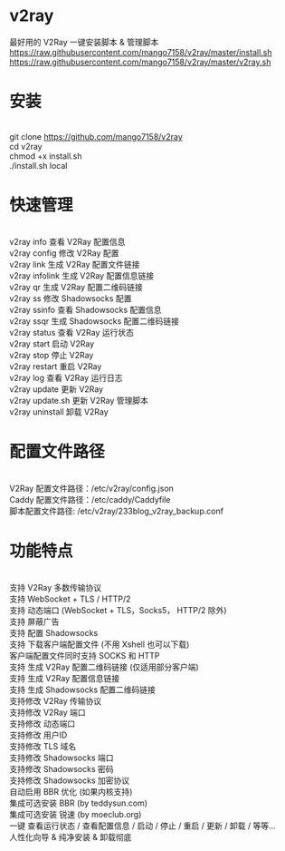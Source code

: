 # v2ray
最好用的 V2Ray 一键安装脚本 &amp; 管理脚本<br>
https://raw.githubusercontent.com/mango7158/v2ray/master/install.sh<br>
https://raw.githubusercontent.com/mango7158/v2ray/master/v2ray.sh<br>

# 安装 

 <br>git clone https://github.com/mango7158/v2ray <br>
cd v2ray <br>
chmod +x install.sh <br>
./install.sh local <br>


# 快速管理

 <br>v2ray info 查看 V2Ray 配置信息 <br>
v2ray config 修改 V2Ray 配置 <br>
v2ray link 生成 V2Ray 配置文件链接 <br>
v2ray infolink 生成 V2Ray 配置信息链接 <br>
v2ray qr 生成 V2Ray 配置二维码链接 <br>
v2ray ss 修改 Shadowsocks 配置 <br>
v2ray ssinfo 查看 Shadowsocks 配置信息 <br>
v2ray ssqr 生成 Shadowsocks 配置二维码链接 <br>
v2ray status 查看 V2Ray 运行状态 <br>
v2ray start 启动 V2Ray <br>
v2ray stop 停止 V2Ray <br>
v2ray restart 重启 V2Ray <br>
v2ray log 查看 V2Ray 运行日志 <br>
v2ray update 更新 V2Ray <br>
v2ray update.sh 更新 V2Ray 管理脚本 <br>
v2ray uninstall 卸载 V2Ray <br>



# 配置文件路径

 <br>V2Ray 配置文件路径：/etc/v2ray/config.json <br>
Caddy 配置文件路径：/etc/caddy/Caddyfile <br>
脚本配置文件路径: /etc/v2ray/233blog_v2ray_backup.conf <br>



# 功能特点

 <br>支持 V2Ray 多数传输协议 <br>
支持 WebSocket + TLS / HTTP/2 <br>
支持 动态端口 (WebSocket + TLS，Socks5， HTTP/2 除外) <br>
支持 屏蔽广告 <br>
支持 配置 Shadowsocks <br>
支持 下载客户端配置文件 (不用 Xshell 也可以下载) <br>
客户端配置文件同时支持 SOCKS 和 HTTP <br>
支持 生成 V2Ray 配置二维码链接 (仅适用部分客户端) <br>
支持 生成 V2Ray 配置信息链接 <br>
支持 生成 Shadowsocks 配置二维码链接 <br>
支持修改 V2Ray 传输协议 <br>
支持修改 V2Ray 端口 <br>
支持修改 动态端口 <br>
支持修改 用户ID <br>
支持修改 TLS 域名 <br>
支持修改 Shadowsocks 端口 <br>
支持修改 Shadowsocks 密码 <br>
支持修改 Shadowsocks 加密协议 <br>
自动启用 BBR 优化 (如果内核支持) <br>
集成可选安装 BBR (by teddysun.com) <br>
集成可选安装 锐速 (by moeclub.org) <br>
一键 查看运行状态 / 查看配置信息 / 启动 / 停止 / 重启 / 更新 / 卸载 / 等等… <br>
人性化向导 & 纯净安装 & 卸载彻底 <br>

